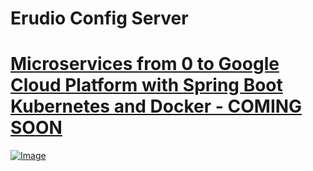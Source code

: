 # Erudio Config Server

# [Microservices from 0 to Google Cloud Platform with Spring Boot Kubernetes and Docker - COMING SOON](https://www.udemy.com/course/draft/3881188/?instructorPreviewMode=guest)

[![Image](https://raw.githubusercontent.com/leandrocgsi/erudio-microservices/main/images/course_cover.png "Microservices from 0 to Google Cloud Platform with Spring Boot Kubernetes and Docker")](https://www.udemy.com/course/draft/3881188/?instructorPreviewMode=guest)
